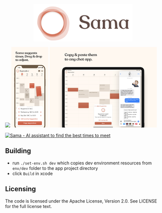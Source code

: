 <p align="center">
<img src="docs/logo.png" alt="Sama Logo" width="320px"/>
</p>

<p>
<img src="docs/appstore/Mac/2.png" height="260px"/>
<img src="docs/appstore/FaceID/3.jpg" height="260px"/>
<img src="docs/appstore/iPad/4.jpg" height="260px"/>
</p>

<a href="https://www.producthunt.com/posts/sama?utm_source=badge-featured&utm_medium=badge&utm_souce=badge-product-hunt-trending-new-tab-extension" target="_blank"><img src="https://api.producthunt.com/widgets/embed-image/v1/featured.svg?post_id=315016&theme=light" alt="Sama - AI assistant to find the best times to meet" style="width: 250px; height: 54px;" width="250px" height="54px" /></a>

## Building

* run `./set-env.sh dev` which copies dev environment resources from `env/dev` folder to the app project directory
* click `Build` in xcode

## Licensing

The code is licensed under the Apache License, Version 2.0. See LICENSE for the full license text.
